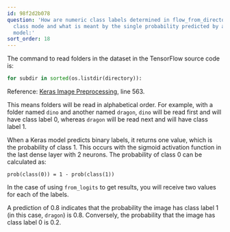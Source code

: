 ```yaml
---
id: 98f2d2b078
question: 'How are numeric class labels determined in flow_from_directory using binary
  class mode and what is meant by the single probability predicted by a binary Keras
  model:'
sort_order: 18
---
```


The command to read folders in the dataset in the TensorFlow source code is:

```python
for subdir in sorted(os.listdir(directory)):
```

Reference: [Keras Image Preprocessing](https://github.com/keras-team/keras/blob/master/keras/preprocessing/image.py), line 563.

This means folders will be read in alphabetical order. For example, with a folder named `dino` and another named `dragon`, `dino` will be read first and will have class label 0, whereas `dragon` will be read next and will have class label 1.

When a Keras model predicts binary labels, it returns one value, which is the probability of class 1. This occurs with the sigmoid activation function in the last dense layer with 2 neurons. The probability of class 0 can be calculated as:

```
prob(class(0)) = 1 - prob(class(1))
```

In the case of using `from_logits` to get results, you will receive two values for each of the labels.

A prediction of 0.8 indicates that the probability the image has class label 1 (in this case, `dragon`) is 0.8. Conversely, the probability that the image has class label 0 is 0.2.

